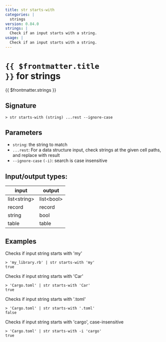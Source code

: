 ```yaml
---
title: str starts-with
categories: |
  strings
version: 0.84.0
strings: |
  Check if an input starts with a string.
usage: |
  Check if an input starts with a string.
---
```


# <code>{{ $frontmatter.title }}</code> for strings

<div class='command-title'>{{ $frontmatter.strings }}</div>

## Signature

```> str starts-with (string) ...rest --ignore-case```

## Parameters

 -  `string`: the string to match
 -  `...rest`: For a data structure input, check strings at the given cell paths, and replace with result
 -  `--ignore-case` `(-i)`: search is case insensitive


## Input/output types:

| input        | output     |
| ------------ | ---------- |
| list\<string\> | list\<bool\> |
| record       | record     |
| string       | bool       |
| table        | table      |
## Examples

Checks if input string starts with 'my'
```shell
> 'my_library.rb' | str starts-with 'my'
true
```

Checks if input string starts with 'Car'
```shell
> 'Cargo.toml' | str starts-with 'Car'
true
```

Checks if input string starts with '.toml'
```shell
> 'Cargo.toml' | str starts-with '.toml'
false
```

Checks if input string starts with 'cargo', case-insensitive
```shell
> 'Cargo.toml' | str starts-with -i 'cargo'
true
```

